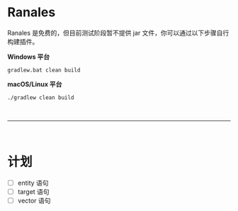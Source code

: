 # Ranales

Ranales 是免费的，但目前测试阶段暂不提供 jar 文件，你可以通过以下步骤自行构建插件。

**Windows 平台**
```shell
gradlew.bat clean build
```

**macOS/Linux 平台**
```shell
./gradlew clean build
```
<br>

***

<br>

# 计划

- [ ] entity 语句
- [ ] target 语句
- [ ] vector 语句

<br>